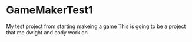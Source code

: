 # GameMakerTest1
My test project from starting makeing a game
This is going to be a project that me dwight and cody work on
